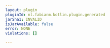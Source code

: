 ```yaml
---
layout: plugin
pluginId: nl.fabianm.kotlin.plugin.generated
jarSha1: INVALID
isJarAvailable: false
error: NONE
violations: []

---
```

